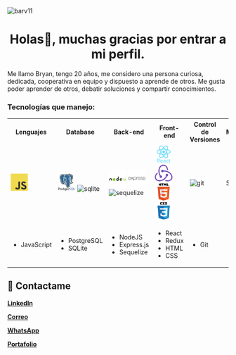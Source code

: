 <p align="left"> <img src="https://komarev.com/ghpvc/?username=barv11&label=Profile%20views&color=0e75b6&style=flat" alt="barv11" /> </p>

<h1 align="center">Holas👋, muchas gracias por entrar a mi perfil.</h1>
<p align="left">Me llamo Bryan, tengo 20 años, me considero una persona curiosa, dedicada, cooperativa en equipo y dispuesto a aprende de otros.
 Me gusta poder aprender de otros, debatir soluciones y compartir conocimientos.</p>



<h3 align="left">Tecnologías que manejo:</h3>
 
<table style="width:100%">
  <tr>
    <th>Lenguajes</th>
    <th>Database</th>
    <th>Back-end</th>
    <th>Front-end</th>
    <th>Control de Versiones</th>
    <th>Metodologías</th>
  </tr>
  <tr>
    <td>
      <img src="https://raw.githubusercontent.com/devicons/devicon/master/icons/javascript/javascript-original.svg" alt="javascript" width="40" height="40"/>
    </td>
    <td>
      <img src="https://raw.githubusercontent.com/devicons/devicon/master/icons/postgresql/postgresql-original-wordmark.svg" alt="postgresql" width="40" height="40"/>
      <img src="https://www.vectorlogo.zone/logos/sqlite/sqlite-icon.svg" alt="sqlite" width="40" height="40"/>
    </td>
    <td>
      <img src="https://raw.githubusercontent.com/devicons/devicon/master/icons/nodejs/nodejs-original-wordmark.svg" alt="nodejs" width="40" height="40"/>
      <img src="https://raw.githubusercontent.com/devicons/devicon/master/icons/express/express-original-wordmark.svg" alt="express" width="40" height="40"/>
      <img src="https://sequelize.org/img/logo.svg" alt="sequelize" width="40" height="40"/>
    </td>
    <td>
      <img src="https://raw.githubusercontent.com/devicons/devicon/master/icons/react/react-original-wordmark.svg" alt="react" width="40" height="40"/>
      <img src="https://raw.githubusercontent.com/devicons/devicon/master/icons/redux/redux-original.svg" alt="redux" width="40" height="40"/>
      <img src="https://raw.githubusercontent.com/devicons/devicon/master/icons/html5/html5-original-wordmark.svg" alt="html5" width="40" height="40"/>
      <img src="https://raw.githubusercontent.com/devicons/devicon/master/icons/css3/css3-original-wordmark.svg" alt="css3" width="40" height="40"/>
    </td>
    <td>
      <img src="https://www.vectorlogo.zone/logos/git-scm/git-scm-icon.svg" alt="git" width="40" height="40"/>
    </td>
   <td>SCRUM</td>
  </tr>
 <tr>
  <td><ul><li>JavaScript</li></ul></td>
  <td><ul><li>PostgreSQL</li><li>SQLite</li></ul></td>
  <td><ul><li>NodeJS</li><li>Express.js</li><li>Sequelize</li></ul></td>
  <td><ul><li>React</li><li>Redux</li><li>HTML</li><li>CSS</li></ul></td>
  <td><ul><li>Git</li></ul></td>
  <td></td>
 </tr>
</table>


## 📩 Contactame 
**[Linkedln](https://www.linkedin.com/in/barv11/)**

**[Correo](mailto:bryan.rv.develop@hotmail.com)**

**[WhatsApp](https://wa.link/91wz73)**

**[Portafolio](https://portfolio-barv.vercel.app/)**
